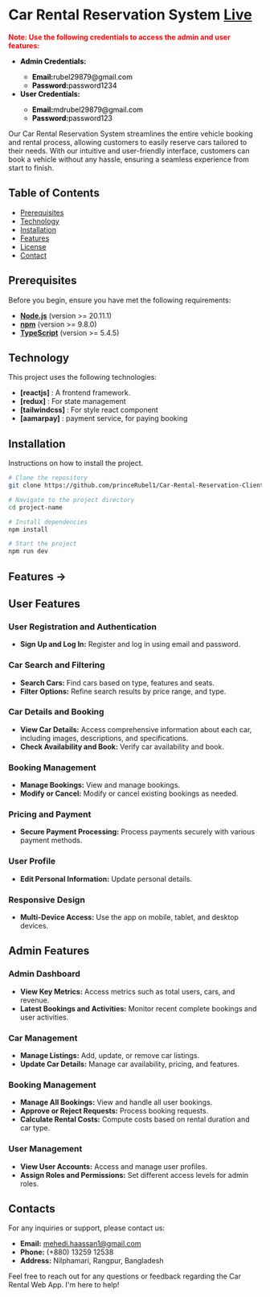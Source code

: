 # Car Rental Reservation System [Live](https://car-rental-reservation-client.vercel.app/)

<p style="color: red; font-weight: bold;">
    <strong>Note:</strong> Use the following credentials to access the admin and user features:
</p>
<ul style="color: black;">
    <li><strong>Admin Credentials:</strong></li>
    <ul>
        <li><strong>Email:</strong>rubel29879@gmail.com</li>
        <li><strong>Password:</strong>password1234</li>
    </ul>
    <li><strong>User Credentials:</strong></li>
    <ul>
        <li><strong>Email:</strong>mdrubel29879@gmail.com</li>
        <li><strong>Password:</strong>password123</li>
    </ul>
</ul>

Our Car Rental Reservation System streamlines the entire vehicle booking and rental process, allowing customers to easily reserve cars tailored to their needs. With our intuitive and user-friendly interface, customers can book a vehicle without any hassle, ensuring a seamless experience from start to finish.

## Table of Contents

- [Prerequisites](#prerequisites)
- [Technology](#technology)
- [Installation](#installation)
- [Features](#features)
- [License](#license)
- [Contact](#contact)

## Prerequisites

Before you begin, ensure you have met the following requirements:

- **[Node.js](https://nodejs.org/)** (version >= 20.11.1)
- **[npm](https://www.npmjs.com/)** (version >= 9.8.0)
- **[TypeScript](https://www.typescriptlang.org/)** (version >= 5.4.5)

## Technology

This project uses the following technologies:

- **[reactjs]** : A frontend framework.
- **[redux]** : For state management
- **[tailwindcss]** : For style react component
- **[aamarpay]** : payment service, for paying booking

## Installation

Instructions on how to install the project.

```sh
# Clone the repository
git clone https://github.com/princeRubel1/Car-Rental-Reservation-Client

# Navigate to the project directory
cd project-name

# Install dependencies
npm install

# Start the project
npm run dev
```

## Features →

## User Features

### User Registration and Authentication

- **Sign Up and Log In:** Register and log in using email and password.

### Car Search and Filtering

- **Search Cars:** Find cars based on type, features and seats.
- **Filter Options:** Refine search results by price range, and type.

### Car Details and Booking

- **View Car Details:** Access comprehensive information about each car, including images, descriptions, and specifications.
- **Check Availability and Book:** Verify car availability and book.

### Booking Management

- **Manage Bookings:** View and manage bookings.
- **Modify or Cancel:** Modify or cancel existing bookings as needed.

### Pricing and Payment

- **Secure Payment Processing:** Process payments securely with various payment methods.

### User Profile

- **Edit Personal Information:** Update personal details.

### Responsive Design

- **Multi-Device Access:** Use the app on mobile, tablet, and desktop devices.

## Admin Features

### Admin Dashboard

- **View Key Metrics:** Access metrics such as total users, cars, and revenue.
- **Latest Bookings and Activities:** Monitor recent complete bookings and user activities.

### Car Management

- **Manage Listings:** Add, update, or remove car listings.
- **Update Car Details:** Manage car availability, pricing, and features.

### Booking Management

- **Manage All Bookings:** View and handle all user bookings.
- **Approve or Reject Requests:** Process booking requests.
- **Calculate Rental Costs:** Compute costs based on rental duration and car type.

### User Management

- **View User Accounts:** Access and manage user profiles.
- **Assign Roles and Permissions:** Set different access levels for admin roles.

## Contacts

For any inquiries or support, please contact us:

- **Email:** mehedi.haassan1@gmail.com
- **Phone:** (+880) 13259 12538
- **Address:** Nilphamari, Rangpur, Bangladesh

Feel free to reach out for any questions or feedback regarding the Car Rental Web App. I'm here to help!
